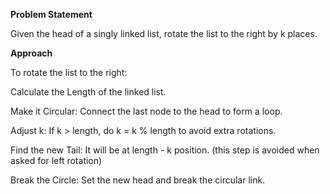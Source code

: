 **Problem Statement**

Given the head of a singly linked list, rotate the list to the right by k places.

**Approach**

To rotate the list to the right:

Calculate the Length of the linked list.

Make it Circular: Connect the last node to the head to form a loop.

Adjust k: If k > length, do k = k % length to avoid extra rotations.

Find the new Tail: It will be at length - k position. (this step is avoided when asked for left rotation)

Break the Circle: Set the new head and break the circular link.
